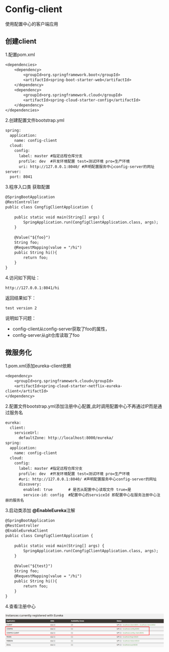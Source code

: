 # Config-client
使用配置中心的客户端应用

## 创建client
1.配置pom.xml

    <dependencies>
        <dependency>
            <groupId>org.springframework.boot</groupId>
            <artifactId>spring-boot-starter-web</artifactId>
        </dependency>
        <dependency>
            <groupId>org.springframework.cloud</groupId>
            <artifactId>spring-cloud-starter-config</artifactId>
        </dependency>
    </dependencies>
2.创建配置文件bootstrap.yml
    
    spring:
      application:
        name: config-client
      cloud:
        config:
          label: master #指定远程仓库分支
          profile: dev  #开发环境配置 test=测试环境 pro=生产环境
          uri: http://127.0.0.1:8040/ #声明配置服务中心config-server的网址
    server:
      port: 8041
3.程序入口类 获取配置

    @SpringBootApplication
    @RestController
    public class CongfigClientApplication {
    
        public static void main(String[] args) {
            SpringApplication.run(CongfigClientApplication.class, args);
        }
    
        @Value("${foo}")
        String foo;
        @RequestMapping(value = "/hi")
        public String hi(){
            return foo;
        }
    }
4.访问如下网址：
    
    http://127.0.0.1:8041/hi
    
返回结果如下：

    test version 2
说明如下问题：

- config-client从config-server获取了foo的属性，
- config-server从git仓库读取了foo

## 微服务化
1.pom.xml添加eureka-client依赖

    <dependency>
        <groupId>org.springframework.cloud</groupId>
        <artifactId>spring-cloud-starter-netflix-eureka-client</artifactId>
    </dependency>
2.配置文件bootstrap.yml添加注册中心配置,此时调用配置中心不再通过IP而是通过服务名

    eureka:
      client:
        serviceUrl:
          defaultZone: http://localhost:8000/eureka/
    spring:
      application:
        name: config-client
      cloud:
        config:
          label: master #指定远程仓库分支
          profile: dev  #开发环境配置 test=测试环境 pro=生产环境
          #uri: http://127.0.0.1:8040/ #声明配置服务中心config-server的网址
          discovery:
            enabled: true       # 是否从配置中心读取文件 true=是
            service-id: config  #配置中心的serviceId 即配置中心在服务注册中心注册的服务名
3.启动类添加 **@EnableEureka**注解

    @SpringBootApplication
    @RestController
    @EnableEurekaClient
    public class CongfigClientApplication {
    
        public static void main(String[] args) {
            SpringApplication.run(CongfigClientApplication.class, args);
        }
    
        @Value("${test}")
        String foo;
        @RequestMapping(value = "/hi")
        public String hi(){
            return foo;
        }
    }
4.查看注册中心

![](src/main/resources/1.png)
